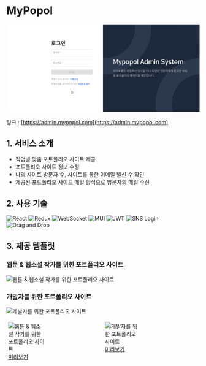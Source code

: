 # MyPopol

![Main](./src/assets/img/readme/main.png)

링크 : [https://admin.mypopol.com](https://admin.mypopol.com)

## 1. 서비스 소개

- 직업별 맞춤 포트폴리오 사이트 제공 
- 포트폴리오 사이트 정보 수정 
- 나의 사이트 방문자 수, 사이트를 통한 이메일 발신 수 확인
- 제공된 포트폴리오 사이트 메일 양식으로 방문자의 메일 수신  

## 2. 사용 기술

![React](https://img.shields.io/badge/React-20232A?style=for-the-badge&logo=react&logoColor=61DAFB)
![Redux](https://img.shields.io/badge/Redux-764ABC?style=for-the-badge&logo=redux&logoColor=white)
![WebSocket](https://img.shields.io/badge/WebSocket-000000?style=for-the-badge&logo=websocket&logoColor=white)
![MUI](https://img.shields.io/badge/MUI-007FFF?style=for-the-badge&logo=mui&logoColor=white)
![JWT](https://img.shields.io/badge/JWT-000000?style=for-the-badge&logo=jwt&logoColor=white)
![SNS Login](https://img.shields.io/badge/SNS%20Login-FF4500?style=for-the-badge&logo=auth0&logoColor=white)
![Drag and Drop](https://img.shields.io/badge/Drag%20and%20Drop-FFCC00?style=for-the-badge&logo=react-dnd&logoColor=white)

## 3. 제공 템플릿

### 웹툰 & 웹소설 작가를 위한 포트폴리오 사이트 
![웹툰 & 웹소설 작가를 위한 포트폴리오 사이트](./src/assets/img/readme/ptid01_rending.gif)

### 개발자를 위한 포트폴리오 사이트
![개발자를 위한 포트폴리오 사이트](./src/assets/img/readme/ptid02_rending.gif)

<div style="display: flex; flex-direction: row; justify-content: space-between;">
  <div style="flex: 1; padding: 5px;">
    <img src="./src/assets/img/readme/ptid01_rending.gif" alt="웹툰 & 웹소설 작가를 위한 포트폴리오 사이트" style="max-width: 40%; height: auto;">
    <br>
    <a href="https://site.mypopol.com/ptid01/example">미리보기</a>
  </div>
  <div style="flex: 1; padding: 5px;">
    <img src="./src/assets/img/readme/ptid02_rending.gif" alt="개발자를 위한 포트폴리오 사이트" style="max-width: 40%; height: auto;">
    <br>
    <a href="https://site.mypopol.com/ptid02/example">미리보기</a>
  </div>
</div>